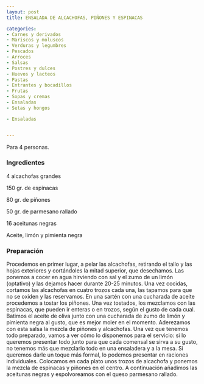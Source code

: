 ```yaml
---
layout: post
title: ENSALADA DE ALCACHOFAS, PIÑONES Y ESPINACAS

categories:
- Carnes y derivados
- Mariscos y moluscos
- Verduras y legumbres
- Pescados
- Arroces
- Salsas
- Postres y dulces
- Huevos y lacteos
- Pastas
- Entrantes y bocadillos
- Frutas
- Sopas y cremas
- Ensaladas
- Setas y hongos

- Ensaladas


---
```


Para 4 personas.

<h3>Ingredientes</h3>

4 alcachofas grandes

150 gr. de espinacas

80 gr. de piñones

50 gr. de parmesano rallado

16 aceitunas negras

Aceite, limón y pimienta negra

<h3>Preparación</h3>

Procedemos en primer lugar, a pelar las alcachofas, retirando el tallo y las hojas exteriores y cortándoles la mitad superior, que desechamos. Las ponemos a cocer en agua hirviendo con sal y el zumo de un limón (optativo) y las dejamos hacer durante 20-25 minutos. Una vez cocidas, cortamos las alcachofas en cuatro trozos cada una, las tapamos para que no se oxiden y las reservamos. En una sartén con una cucharada de aceite procedemos a tostar los piñones. Una vez tostados, los mezclamos con las espinacas, que pueden ir enteras o en trozos, según el gusto de cada cual. Batimos el aceite de oliva junto con una cucharada de zumo de limón y pimienta negra al gusto, que es mejor moler en el momento. Aderezamos con esta salsa la mezcla de piñones y alcachofas. Una vez que tenemos todo preparado, vamos a ver cómo lo disponemos para el servicio: si lo queremos presentar todo junto para que cada comensal se sirva a su gusto, no tenemos más que mezclarlo todo en una ensaladera y a la mesa. Si queremos darle un toque más formal, lo podemos presentar en raciones individuales. Colocamos en cada plato unos trozos de alcachofa y ponemos la mezcla de espinacas y piñones en el centro. A continuación añadimos las aceitunas negras y espolvoreamos con el queso parmesano rallado.


